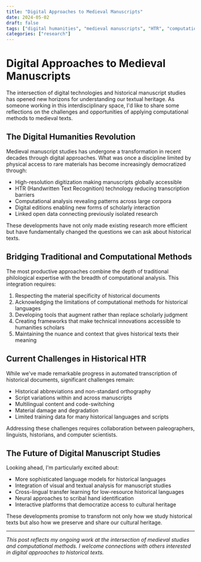 ```yaml
---
title: "Digital Approaches to Medieval Manuscripts"
date: 2024-05-02
draft: false
tags: ["digital humanities", "medieval manuscripts", "HTR", "computational methods"]
categories: ["research"]
---
```


# Digital Approaches to Medieval Manuscripts

The intersection of digital technologies and historical manuscript studies has opened new horizons for understanding our textual heritage. As someone working in this interdisciplinary space, I'd like to share some reflections on the challenges and opportunities of applying computational methods to medieval texts.

## The Digital Humanities Revolution

Medieval manuscript studies has undergone a transformation in recent decades through digital approaches. What was once a discipline limited by physical access to rare materials has become increasingly democratized through:

- High-resolution digitization making manuscripts globally accessible
- HTR (Handwritten Text Recognition) technology reducing transcription barriers
- Computational analysis revealing patterns across large corpora
- Digital editions enabling new forms of scholarly interaction
- Linked open data connecting previously isolated research

These developments have not only made existing research more efficient but have fundamentally changed the questions we can ask about historical texts.

## Bridging Traditional and Computational Methods

The most productive approaches combine the depth of traditional philological expertise with the breadth of computational analysis. This integration requires:

1. Respecting the material specificity of historical documents
2. Acknowledging the limitations of computational methods for historical languages
3. Developing tools that augment rather than replace scholarly judgment
4. Creating frameworks that make technical innovations accessible to humanities scholars
5. Maintaining the nuance and context that gives historical texts their meaning

## Current Challenges in Historical HTR

While we've made remarkable progress in automated transcription of historical documents, significant challenges remain:

- Historical abbreviations and non-standard orthography
- Script variations within and across manuscripts
- Multilingual content and code-switching
- Material damage and degradation
- Limited training data for many historical languages and scripts

Addressing these challenges requires collaboration between paleographers, linguists, historians, and computer scientists.

## The Future of Digital Manuscript Studies

Looking ahead, I'm particularly excited about:

- More sophisticated language models for historical languages
- Integration of visual and textual analysis for manuscript studies
- Cross-lingual transfer learning for low-resource historical languages
- Neural approaches to scribal hand identification
- Interactive platforms that democratize access to cultural heritage

These developments promise to transform not only how we study historical texts but also how we preserve and share our cultural heritage.

---

*This post reflects my ongoing work at the intersection of medieval studies and computational methods. I welcome connections with others interested in digital approaches to historical texts.*